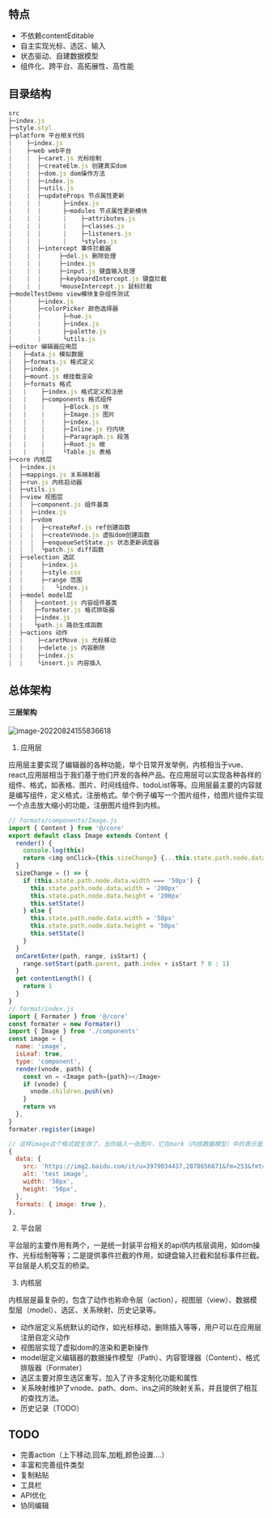 <!--
 * @Author: caiwu
 * @Description: 
 * @CreateDate: 
 * @LastEditor: 
 * @LastEditTime: 2022-08-15 10:10:10
-->
## 特点
- 不依赖contentEditable
- 自主实现光标、选区、输入
- 状态驱动、自建数据模型
- 组件化、跨平台、高拓展性、高性能
## 目录结构
```js
src
├─index.js
├─style.styl
├─platform 平台相关代码
|    ├─index.js
|    ├─web web平台
|    |  ├─caret.js 光标绘制
|    |  ├─createElm.js 创建真实dom
|    |  ├─dom.js dom操作方法
|    |  ├─index.js
|    |  ├─utils.js
|    |  ├─updateProps 节点属性更新
|    |  |      ├─index.js
|    |  |      ├─modules 节点属性更新模块
|    |  |      |    ├─attributes.js
|    |  |      |    ├─classes.js
|    |  |      |    ├─listeners.js
|    |  |      |    └styles.js
|    |  ├─intercept 事件拦截器
|    |  |     ├─del.js 删除处理
|    |  |     ├─index.js
|    |  |     ├─input.js 键盘输入处理
|    |  |     ├─keyboardIntercept.js 键盘拦截
|    |  |     └mouseIntercept.js 鼠标拦截
├─modelTestDemo view模块复杂组件测试
|       ├─index.js
|       ├─colorPicker 颜色选择器
|       |      ├─hue.js
|       |      ├─index.js
|       |      ├─palette.js
|       |      └utils.js
├─editor 编辑器应用层
|   ├─data.js 模拟数据
|   ├─formats.js 格式定义
|   ├─index.js
|   ├─mount.js 根挂载渲染
|   ├─formats 格式
|   |    ├─index.js 格式定义和注册
|   |    ├─components 格式组件
|   |    |     ├─Block.js 块
|   |    |     ├─Image.js 图片
|   |    |     ├─index.js 
|   |    |     ├─Inline.js 行内块
|   |    |     ├─Paragraph.js 段落
|   |    |     ├─Root.js 根
|   |    |     └Table.js 表格 
├─core 内核层
|  ├─index.js
|  ├─mappings.js 关系映射器
|  ├─run.js 内核启动器
|  ├─utils.js
|  ├─view 视图层
|  |  ├─component.js 组件基类
|  |  ├─index.js
|  |  ├─vdom
|  |  |  ├─createRef.js ref创建函数
|  |  |  ├─createVnode.js 虚拟dom创建函数
|  |  |  ├─enqueueSetState.js 状态更新调度器
|  |  |  └patch.js diff函数
|  ├─selection 选区
|  |     ├─index.js
|  |     ├─style.css
|  |     ├─range 范围
|  |     |   └index.js
|  ├─model model层
|  |   ├─content.js 内容组件基类
|  |   ├─formater.js 格式排版器
|  |   ├─index.js
|  |   └path.js 路劲生成函数
|  ├─actions 动作
|  |    ├─caretMove.js 光标移动
|  |    ├─delete.js 内容删除
|  |    ├─index.js
|  |    └insert.js 内容插入
```
## 总体架构

#### 三层架构

![image-20220824155836618](https://cdn.jsdelivr.net/gh/caiwuu/image/image-20220824155836618.png)

1. 应用层

应用层主要实现了编辑器的各种功能，举个日常开发举例，内核相当于vue、react,应用层相当于我们基于他们开发的各种产品。在应用层可以实现各种各样的组件、格式，如表格、图片、时间线组件、todoList等等。应用层最主要的内容就是编写组件，定义格式，注册格式。举个例子编写一个图片组件，给图片组件实现一个点击放大缩小的功能，注册图片组件到内核。

```javascript
// formats/components/Image.js
import { Content } from '@/core'
export default class Image extends Content {
  render() {
    console.log(this)
    return <img onClick={this.sizeChange} {...this.state.path.node.data}></img>
  }
  sizeChange = () => {
    if (this.state.path.node.data.width === '50px') {
      this.state.path.node.data.width = '200px'
      this.state.path.node.data.height = '200px'
      this.setState()
    } else {
      this.state.path.node.data.width = '50px'
      this.state.path.node.data.height = '50px'
      this.setState()
    }
  }
  onCaretEnter(path, range, isStart) {
    range.setStart(path.parent, path.index + isStart ? 0 : 1)
  }
  get contentLength() {
    return 1
  }
}
// format/index.js
import { Formater } from '@/core'
const formater = new Formater()
import { Image } from './components'
const image = {
  name: 'image',
  isLeaf: true,
  type: 'component',
  render(vnode, path) {
    const vn = <Image path={path}></Image>
    if (vnode) {
      vnode.children.push(vn)
    }
    return vn
  },
}
formater.register(image)

// 这样image这个格式就生效了，当你插入一张图片，它在mark（内核数据模型）中的表示是这样的
{
  data: {
    src: 'https://img2.baidu.com/it/u=3979034437,2878656671&fm=253&fmt=auto&app=138&f=JPEG?w=500&h=333',
    alt: 'test image',
    width: '50px',
    height: '50px',
  },
  formats: { image: true },
},
```

2. 平台层

平台层的主要作用有两个，一是统一封装平台相关的api供内核层调用，如dom操作、光标绘制等等；二是提供事件拦截的作用，如键盘输入拦截和鼠标事件拦截。平台层是人机交互的桥梁。

3. 内核层

内核层是最复杂的，包含了动作也称命令层（action），视图层（view）、数据模型层（model）、选区、关系映射、历史记录等。

- 动作层定义系统默认的动作，如光标移动，删除插入等等，用户可以在应用层注册自定义动作
- 视图层实现了虚拟dom的渲染和更新操作
- model层定义编辑器的数据操作模型（Path）、内容管理器（Content）、格式排版器（Formater）
- 选区主要对原生选区重写，加入了许多定制化功能和属性
- 关系映射维护了vnode、path、dom、ins之间的映射关系，并且提供了相互的查找方法。
- 历史记录（TODO）



## TODO

- 完善action（上下移动,回车,加粗,颜色设置....）
- 丰富和完善组件类型
- 复制粘贴
- 工具栏
- API优化
- 协同编辑
